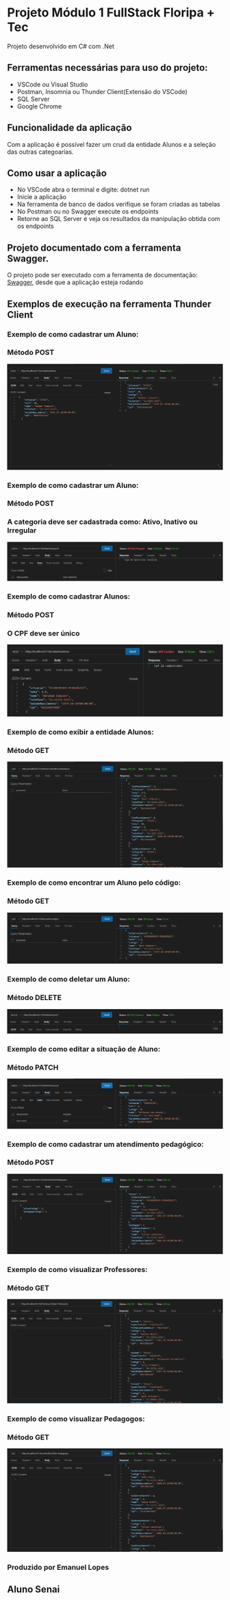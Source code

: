 # Projeto Módulo 1 FullStack Floripa + Tec

Projeto desenvolvido em C# com .Net

## Ferramentas necessárias para uso do projeto:

  - VSCode ou Visual Studio
  - Postman, Insomnia ou Thunder Client(Extensão do VSCode)
  - SQL Server
  - Google Chrome

## Funcionalidade da aplicação
Com a aplicação é possível fazer um crud da entidade Alunos e a seleção das outras categoarias.

## Como usar a aplicação

- No VSCode abra o terminal e digite: dotnet run 
- Inicie a aplicação
- Na ferramenta de banco de dados verifique se foram criadas as tabelas
- No Postman ou no Swagger execute os endpoints
- Retorne ao SQL Server e veja os resultados da manipulação obtida com os endpoints
  
## Projeto documentado com a ferramenta Swagger.
O projeto pode ser executado com a ferramenta de documentação:   
 [Swagger](http://localhost:5119/swagger/index.html), desde que a aplicação  esteja rodando


## Exemplos de execução na ferramenta Thunder Client

### Exemplo de como cadastrar um Aluno:
### Método POST

![](Prints/post.png)

### Exemplo de como cadastrar um Aluno:
### Método POST
### A categoria deve ser cadastrada como: Ativo, Inativo ou Irregular

![](Prints/editarMatriculaFail.png)

### Exemplo de como cadastrar Alunos:
### Método POST
### O CPF deve ser único

![](Prints/post409.png)

### Exemplo de como exibir a entidade Alunos:
### Método GET

![](/Prints/get.png)

### Exemplo de como encontrar um Aluno pelo código:
### Método GET

![](/Prints/getCodigo.png)

### Exemplo de como deletar um Aluno:
### Método DELETE

![](/Prints/delete.png)

### Exemplo de como editar a situação de Aluno:
### Método PATCH

![](Prints/eitarSituacao.png)

### Exemplo de como cadastrar um atendimento pedagógico:
### Método POST

![](Prints/atendimento.png)


### Exemplo de como visualizar Professores:
### Método GET

![](Prints/getProf.png)

### Exemplo de como visualizar Pedagogos:
### Método GET

![](Prints/getPed.png)


### Produzido por Emanuel Lopes
## Aluno  Senai






